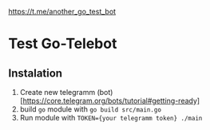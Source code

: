 https://t.me/another_go_test_bot

# Test Go-Telebot

## Instalation

1. Create new telegramm (bot)[https://core.telegram.org/bots/tutorial#getting-ready]
2. build `go` module with ```go build src/main.go```
3. Run module with `TOKEN={your telegramm token} ./main`
